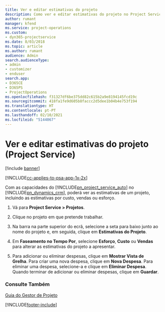 ```yaml
---
title: Ver e editar estimativas do projeto
description: Como ver e editar estimativas do projeto no Project Service
author: rumant
manager: kfend
ms.service: project-operations
ms.custom:
- dyn365-projectservice
ms.date: 8/03/2018
ms.topic: article
ms.author: rumant
audience: Admin
search.audienceType:
- admin
- customizer
- enduser
search.app:
- D365CE
- D365PS
- ProjectOperations
ms.openlocfilehash: f31327df6be375dd82c615b2a9e8194145fcd19c
ms.sourcegitcommit: 418fa1fe9d605b8faccc2d5dee1b04b4e753f194
ms.translationtype: HT
ms.contentlocale: pt-PT
ms.lasthandoff: 02/10/2021
ms.locfileid: "5144067"
---
```

# <a name="view-and-edit-project-estimates-project-service"></a>Ver e editar estimativas do projeto (Project Service)

[!include [banner](../includes/psa-now-project-operations.md)]

[!INCLUDE[cc-applies-to-psa-app-1x-2x](../includes/cc-applies-to-psa-app-1x-2x.md)]

Com as capacidades do [!INCLUDE[pn_project_service_auto](../includes/pn-project-service-auto.md)] no [!INCLUDE[pn_dynamics_crm](../includes/pn-dynamics-crm.md)], poderá ver as estimativas de um projeto, incluindo as estimativas por custo, vendas ou esforço.  
  
1.  Vá para **Project Service > Projetos**.  
  
2.  Clique no projeto em que pretende trabalhar.  
  
3.  Na barra na parte superior do ecrã, selecione a seta para baixo junto ao nome do projeto e, em seguida, clique em **Estimativas do Projeto**.  
  
4.  Em **Faseamento no Tempo Por**, selecione **Esforço**, **Custo** ou **Vendas** para alterar as estimativas do projeto a apresentar.  
  
5.  Para adicionar ou eliminar despesas, clique em **Mostrar Vista de Grelha**. Para criar uma nova despesa, clique em **Nova Despesa**. Para eliminar uma despesa, selecione-a e clique em **Eliminar Despesa**. Quando terminar de adicionar ou eliminar despesas, clique em **Guardar**.  
  
### <a name="see-also"></a>Consulte Também  
 [Guia do Gestor de Projeto](../psa/project-manager-guide.md)


[!INCLUDE[footer-include](../includes/footer-banner.md)]